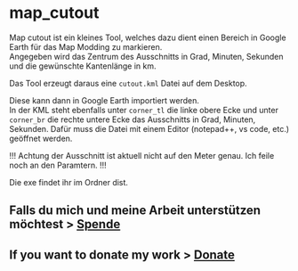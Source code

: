 # map_cutout

Map cutout ist ein kleines Tool, welches dazu dient einen Bereich in Google Earth für das Map Modding zu markieren.  
Angegeben wird das Zentrum des Ausschnitts in Grad, Minuten, Sekunden und die gewünschte Kantenlänge in km.

Das Tool erzeugt daraus eine `cutout.kml` Datei auf dem Desktop.

Diese kann dann in Google Earth importiert werden.  
In der KML steht ebenfalls unter `corner_tl` die linke obere Ecke und unter `corner_br` die rechte untere Ecke das Ausschnitts in Grad, Minuten, Sekunden. Dafür muss die Datei mit einem Editor (notepad++, vs code, etc.) geöffnet werden.

!!! Achtung der Ausschnitt ist aktuell nicht auf den Meter genau. Ich feile noch an den Paramtern. !!!

Die exe findet ihr im Ordner dist.

## Falls du mich und meine Arbeit unterstützen möchtest > [Spende](https://www.paypal.com/donate/?hosted_button_id=ZR4EGNDAVD4Q4)  
## If you want to donate my work > [Donate](https://www.paypal.com/donate/?hosted_button_id=ZR4EGNDAVD4Q4)
